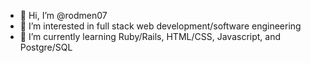 - 👋 Hi, I’m @rodmen07
- 👀 I’m interested in full stack web development/software engineering
- 🌱 I’m currently learning Ruby/Rails, HTML/CSS, Javascript, and Postgre/SQL
